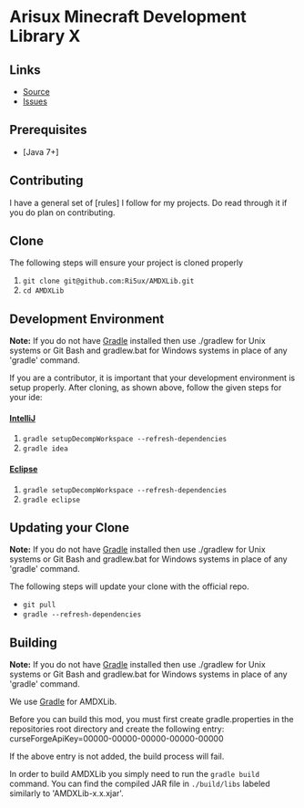 Arisux Minecraft Development Library X
=============

## Links ##
* [Source]
* [Issues]

## Prerequisites ##
* [Java 7+]

## Contributing ##
I have a general set of [rules] I follow for my projects.
Do read through it if you do plan on contributing.

## Clone ##
The following steps will ensure your project is cloned properly

1. `git clone git@github.com:Ri5ux/AMDXLib.git`
2. `cd AMDXLib`

## Development Environment ##
__Note:__ If you do not have [Gradle] installed then use ./gradlew for Unix systems or Git Bash and gradlew.bat for
Windows systems in place of any 'gradle' command.

If you are a contributor, it is important that your development environment is setup properly. After cloning, as shown
above, follow the given steps for your ide:

#### [IntelliJ]

1. `gradle setupDecompWorkspace --refresh-dependencies`
2. `gradle idea`

#### [Eclipse]

1. `gradle setupDecompWorkspace --refresh-dependencies`
2. `gradle eclipse`

## Updating your Clone ##
__Note:__ If you do not have [Gradle] installed then use ./gradlew for Unix systems or Git Bash and gradlew.bat for
Windows systems in place of any 'gradle' command.

The following steps will update your clone with the official repo.

* `git pull`
* `gradle --refresh-dependencies`

## Building
__Note:__ If you do not have [Gradle] installed then use ./gradlew for Unix systems or Git Bash and gradlew.bat for
Windows systems in place of any 'gradle' command.

We use [Gradle] for AMDXLib.

Before you can build this mod, you must first create gradle.properties in the repositories root directory and create
the following entry:
curseForgeApiKey=00000-00000-00000-00000-00000

If the above entry is not added, the build process will fail.

In order to build AMDXLib you simply need to run the `gradle build` command.
You can find the compiled JAR file in `./build/libs` labeled similarly to 'AMDXLib-x.x.xjar'.

[Source]: https://github.com/Ri5ux/AMDXLib
[Issues]: https://github.com/Ri5ux/AMDXLib/issues
[Java]: http://www.oracle.com/technetwork/java/javase/downloads/jdk8-downloads-2133151.html
[IntelliJ]: https://www.jetbrains.com/idea/
[Eclipse]: https://www.eclipse.org/
[Gradle]: https://www.gradle.org/
